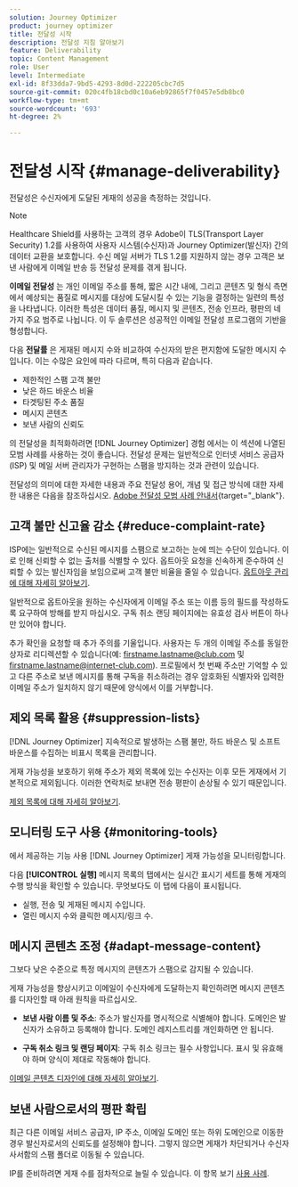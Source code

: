 ```yaml
---
solution: Journey Optimizer
product: journey optimizer
title: 전달성 시작
description: 전달성 지침 알아보기
feature: Deliverability
topic: Content Management
role: User
level: Intermediate
exl-id: 8f33dda7-9bd5-4293-8d0d-222205cbc7d5
source-git-commit: 020c4fb18cbd0c10a6eb92865f7f0457e5db8bc0
workflow-type: tm+mt
source-wordcount: '693'
ht-degree: 2%

---
```


# 전달성 시작 {#manage-deliverability}

전달성은 수신자에게 도달된 게재의 성공을 측정하는 것입니다.

>[!NOTE]
>
>Healthcare Shield를 사용하는 고객의 경우 Adobe이 TLS(Transport Layer Security) 1.2를 사용하여 사용자 시스템(수신자)과 Journey Optimizer(발신자) 간의 데이터 교환을 보호합니다. 수신 메일 서버가 TLS 1.2를 지원하지 않는 경우 고객은 보낸 사람에게 이메일 반송 등 전달성 문제를 겪게 됩니다.

**이메일 전달성** 는 개인 이메일 주소를 통해, 짧은 시간 내에, 그리고 콘텐츠 및 형식 측면에서 예상되는 품질로 메시지를 대상에 도달시킬 수 있는 기능을 결정하는 일련의 특성을 나타냅니다. 이러한 특성은 데이터 품질, 메시지 및 콘텐츠, 전송 인프라, 평판의 네 가지 주요 범주로 나뉩니다. 이 두 솔루션은 성공적인 이메일 전달성 프로그램의 기반을 형성합니다.

다음 **전달률** 은 게재된 메시지 수와 비교하여 수신자의 받은 편지함에 도달한 메시지 수입니다. 이는 수많은 요인에 따라 다르며, 특히 다음과 같습니다.

* 제한적인 스팸 고객 불만
* 낮은 하드 바운스 비율
* 타겟팅된 주소 품질
* 메시지 콘텐츠
* 보낸 사람의 신뢰도

의 전달성을 최적화하려면 [!DNL Journey Optimizer] 경험 에서는 이 섹션에 나열된 모범 사례를 사용하는 것이 좋습니다. 전달성 문제는 일반적으로 인터넷 서비스 공급자(ISP) 및 메일 서버 관리자가 구현하는 스팸을 방지하는 것과 관련이 있습니다.

전달성의 의미에 대한 자세한 내용과 주요 전달성 용어, 개념 및 접근 방식에 대한 자세한 내용은 다음을 참조하십시오. [Adobe 전달성 모범 사례 안내서](https://experienceleague.adobe.com/docs/deliverability-learn/deliverability-best-practice-guide/introduction.html?lang=ko-KR){target="_blank"}.

## 고객 불만 신고율 감소 {#reduce-complaint-rate}

ISP에는 일반적으로 수신된 메시지를 스팸으로 보고하는 눈에 띄는 수단이 있습니다. 이로 인해 신뢰할 수 없는 출처를 식별할 수 있다. 옵트아웃 요청을 신속하게 준수하여 신뢰할 수 있는 발신자임을 보임으로써 고객 불만 비율을 줄일 수 있습니다. [옵트아웃 관리에 대해 자세히 알아보기](../privacy/opt-out.md#opt-out-management).

일반적으로 옵트아웃을 원하는 수신자에게 이메일 주소 또는 이름 등의 필드를 작성하도록 요구하여 방해를 받지 마십시오. 구독 취소 랜딩 페이지에는 유효성 검사 버튼이 하나만 있어야 합니다.

추가 확인을 요청할 때 추가 주의를 기울입니다. 사용자는 두 개의 이메일 주소를 동일한 상자로 리디렉션할 수 있습니다(예: firstname.lastname@club.com 및 firstname.lastname@internet-club.com). 프로필에서 첫 번째 주소만 기억할 수 있고 다른 주소로 보낸 메시지를 통해 구독을 취소하려는 경우 암호화된 식별자와 입력한 이메일 주소가 일치하지 않기 때문에 양식에서 이를 거부합니다.

## 제외 목록 활용 {#suppression-lists}

[!DNL Journey Optimizer] 지속적으로 발생하는 스팸 불만, 하드 바운스 및 소프트 바운스를 수집하는 비표시 목록을 관리합니다.

게재 가능성을 보호하기 위해 주소가 제외 목록에 있는 수신자는 이후 모든 게재에서 기본적으로 제외됩니다. 이러한 연락처로 보내면 전송 평판이 손상될 수 있기 때문입니다.

[제외 목록에 대해 자세히 알아보기](suppression-list.md).

## 모니터링 도구 사용 {#monitoring-tools}

에서 제공하는 기능 사용 [!DNL Journey Optimizer] 게재 가능성을 모니터링합니다.

다음 **[!UICONTROL 실행]** 메시지 목록의 탭에서는 실시간 표시기 세트를 통해 게재의 수행 방식을 확인할 수 있습니다. 무엇보다도 이 탭에 다음이 표시됩니다.
* 실행, 전송 및 게재된 메시지 수입니다.
* 열린 메시지 수와 클릭한 메시지/링크 수.

## 메시지 콘텐츠 조정 {#adapt-message-content}

그보다 낮은 수준으로 특정 메시지의 콘텐츠가 스팸으로 감지될 수 있습니다.

게재 가능성을 향상시키고 이메일이 수신자에게 도달하는지 확인하려면 메시지 콘텐츠를 디자인할 때 아래 원칙을 따르십시오.

* **보낸 사람 이름 및 주소**: 주소가 발신자를 명시적으로 식별해야 합니다. 도메인은 발신자가 소유하고 등록해야 합니다. 도메인 레지스트리를 개인화하면 안 됩니다.

* **구독 취소 링크 및 랜딩 페이지**: 구독 취소 링크는 필수 사항입니다. 표시 및 유효해야 하며 양식이 제대로 작동해야 합니다.

[이메일 콘텐츠 디자인에 대해 자세히 알아보기](../email/get-started-email-design.md).

## 보낸 사람으로서의 평판 확립

최근 다른 이메일 서비스 공급자, IP 주소, 이메일 도메인 또는 하위 도메인으로 이동한 경우 발신자로서의 신뢰도를 설정해야 합니다. 그렇지 않으면 게재가 차단되거나 수신자 사서함의 스팸 폴더로 이동될 수 있습니다.

IP를 준비하려면 게재 수를 점차적으로 늘릴 수 있습니다. 이 항목 보기 [사용 사례](../building-journeys/ramp-up-deliveries-uc.md).
